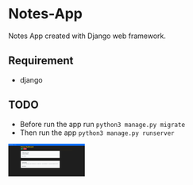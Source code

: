 # Notes-App
Notes App created with Django web framework.

## Requirement
- django

## TODO
- Before run the app run `python3 manage.py migrate`
- Then run the app `python3 manage.py runserver`

<img width="154" alt="Preview" src="https://github.com/MrFanCode/Notes-App/blob/main/preview.png">
